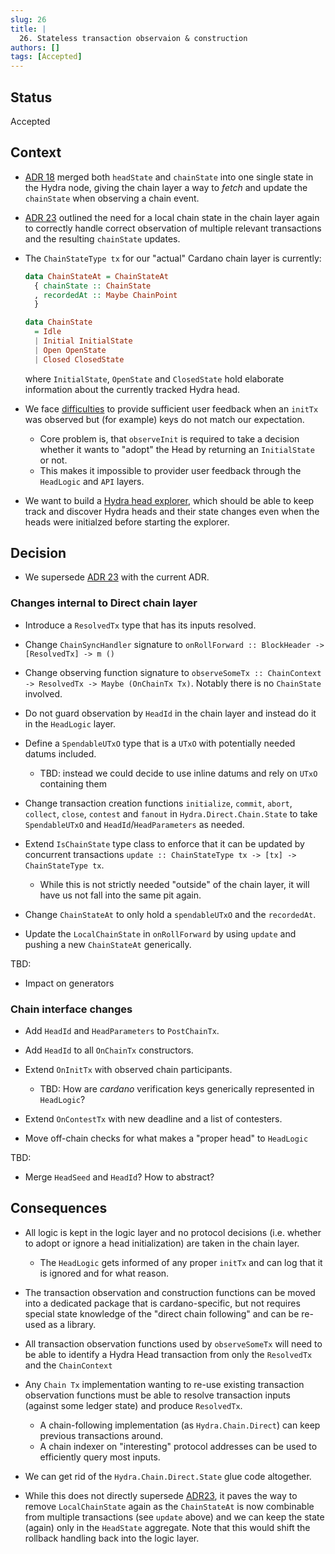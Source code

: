 ```yaml
---
slug: 26
title: |
  26. Stateless transaction observaion & construction
authors: []
tags: [Accepted]
---
```


## Status

Accepted

## Context

- [ADR 18](/adr/18) merged both `headState` and `chainState` into one single
  state in the Hydra node, giving the chain layer a way to _fetch_ and update
  the `chainState` when observing a chain event.

- [ADR 23](/adr/23) outlined the need for a local chain state in the chain layer
  again to correctly handle correct observation of multiple relevant
  transactions and the resulting `chainState` updates.

- The `ChainStateType tx` for our "actual" Cardano chain layer is currently:

  ```haskell
  data ChainStateAt = ChainStateAt
    { chainState :: ChainState
    , recordedAt :: Maybe ChainPoint
    }

  data ChainState
    = Idle
    | Initial InitialState
    | Open OpenState
    | Closed ClosedState
  ```

  where `InitialState`, `OpenState` and `ClosedState` hold elaborate information
  about the currently tracked Hydra head.

- We face [difficulties](https://github.com/input-output-hk/hydra/issues/529) to
  provide sufficient user feedback when an `initTx` was observed but (for
  example) keys do not match our expectation.

  - Core problem is, that `observeInit` is required to take a decision whether
    it wants to "adopt" the Head by returning an `InitialState` or not.
  - This makes it impossible to provider user feedback through the `HeadLogic`
    and `API` layers.

- We want to build a [Hydra head
  explorer](https://github.com/input-output-hk/hydra/issues/696), which should
  be able to keep track and discover Hydra heads and their state changes even
  when the heads were initialzed before starting the explorer.

## Decision

- We supersede [ADR 23](/adr/18) with the current ADR.

### Changes internal to Direct chain layer

- Introduce a `ResolvedTx` type that has its inputs resolved.

- Change `ChainSyncHandler` signature to `onRollForward :: BlockHeader -> [ResolvedTx] -> m ()`

- Change observing function signature to `observeSomeTx :: ChainContext -> ResolvedTx -> Maybe (OnChainTx Tx)`. Notably there is no `ChainState` involved.

- Do not guard observation by `HeadId` in the chain layer and instead do it in the `HeadLogic` layer.

- Define a `SpendableUTxO` type that is a `UTxO` with potentially needed datums included.

  - TBD: instead we could decide to use inline datums and rely on `UTxO` containing them

- Change transaction creation functions `initialize`, `commit`, `abort`,
  `collect`, `close`, `contest` and `fanout` in `Hydra.Direct.Chain.State` to
  take `SpendableUTxO` and `HeadId`/`HeadParameters` as needed.

- Extend `IsChainState` type class to enforce that it can be updated by
  concurrent transactions `update :: ChainStateType tx -> [tx] -> ChainStateType tx`.

  - While this is not strictly needed "outside" of the chain layer, it will have
    us not fall into the same pit again.

- Change `ChainStateAt` to only hold a `spendableUTxO` and the `recordedAt`.

- Update the `LocalChainState` in `onRollForward` by using `update` and pushing
  a new `ChainStateAt` generically.

TBD:

- Impact on generators

### Chain interface changes

- Add `HeadId` and `HeadParameters` to `PostChainTx`.
- Add `HeadId` to all `OnChainTx` constructors.
- Extend `OnInitTx` with observed chain participants.

  - TBD: How are _cardano_ verification keys generically represented in `HeadLogic`?

- Extend `OnContestTx` with new deadline and a list of contesters.
- Move off-chain checks for what makes a "proper head" to `HeadLogic`

TBD:

- Merge `HeadSeed` and `HeadId`? How to abstract?

## Consequences

- All logic is kept in the logic layer and no protocol decisions (i.e. whether
  to adopt or ignore a head initialization) are taken in the chain layer.

  - The `HeadLogic` gets informed of any proper `initTx` and can log that it is
    ignored and for what reason.

- The transaction observation and construction functions can be moved into a
  dedicated package that is cardano-specific, but not requires special state
  knowledge of the "direct chain following" and can be re-used as a library.

- All transaction observation functions used by `observeSomeTx` will need to be
  able to identify a Hydra Head transaction from only the `ResolvedTx` and the
  `ChainContext`

- Any `Chain Tx` implementation wanting to re-use existing transaction
  observation functions must be able to resolve transaction inputs (against some
  ledger state) and produce `ResolvedTx`.

  - A chain-following implementation (as `Hydra.Chain.Direct`) can keep previous
    transactions around.
  - A chain indexer on "interesting" protocol addresses can be used to
    efficiently query most inputs.

- We can get rid of the `Hydra.Chain.Direct.State` glue code altogether.

- While this does not directly supersede [ADR23](/adr/23), it paves the way to
  remove `LocalChainState` again as the `ChainStateAt` is now combinable from
  multiple transactions (see `update` above) and we can keep the state (again)
  only in the `HeadState` aggregate. Note that this would shift the rollback
  handling back into the logic layer.
